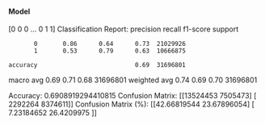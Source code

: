 #### Model
[0 0 0 ... 0 1 1]
Classification Report:
              precision    recall  f1-score   support

           0       0.86      0.64      0.73  21029926
           1       0.53      0.79      0.63  10666875

    accuracy                           0.69  31696801
   macro avg       0.69      0.71      0.68  31696801
weighted avg       0.74      0.69      0.70  31696801

Accuracy: 0.6908919294410815
Confusion Matrix:
[[13524453  7505473]
 [ 2292264  8374611]]
Confusion Matrix (%):
[[42.66819544 23.67896054]
 [ 7.23184652 26.4209975 ]]
